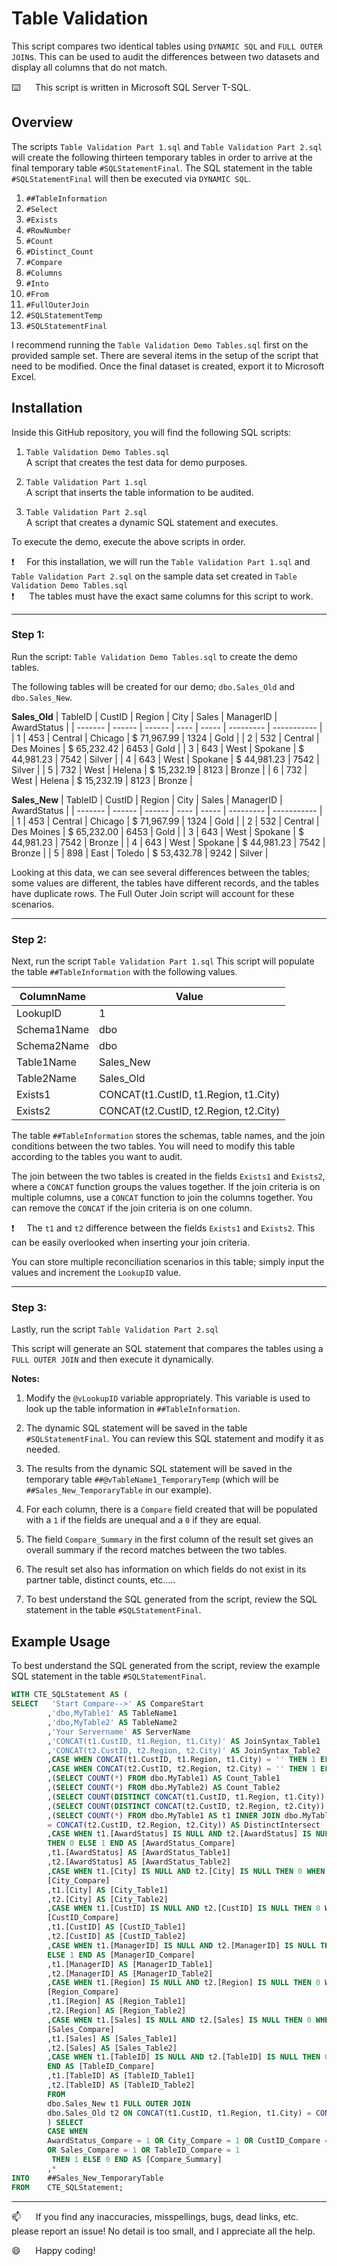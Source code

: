 # Table Validation

This script compares two identical tables using `DYNAMIC SQL` and `FULL OUTER JOIN`s.  This can be used to audit the differences between two datasets and display all columns that do not match.

⌨️&nbsp;&nbsp;&nbsp;&nbsp;&nbsp;&nbsp;This script is written in Microsoft SQL Server T-SQL.

## Overview

The scripts `Table Validation Part 1.sql` and `Table Validation Part 2.sql` will create the following thirteen temporary tables in order to arrive at the final temporary table `#SQLStatementFinal`.  The SQL statement in the table `#SQLStatementFinal` will then be executed via `DYNAMIC SQL`.  

1.  `##TableInformation`   
2.  `#Select`   
3.  `#Exists`    
4.  `#RowNumber`   
5.  `#Count`    
6.  `#Distinct_Count`    
7.  `#Compare`    
8.  `#Columns`    
9.  `#Into`    
10. `#From`    
11.  `#FullOuterJoin`    
12.  `#SQLStatementTemp`    
13.  `#SQLStatementFinal`


I recommend running the `Table Validation Demo Tables.sql` first on the provided sample set.  There are several items in the setup of the script that need to be modified.  Once the final dataset is created, export it to Microsoft Excel.

## Installation

Inside this GitHub repository, you will find the following SQL scripts:

1)  `Table Validation Demo Tables.sql`    
A script that creates the test data for demo purposes. 

2)  `Table Validation Part 1.sql`  
A script that inserts the table information to be audited. 

3)  `Table Validation Part 2.sql`  
A script that creates a dynamic SQL statement and executes. 

To execute the demo, execute the above scripts in order. 

:exclamation:&nbsp;&nbsp;&nbsp;&nbsp;&nbsp;For this installation, we will run the `Table Validation Part 1.sql` and `Table Validation Part 2.sql` on the sample data set created in `Table Validation Demo Tables.sql`      
:exclamation:&nbsp;&nbsp;&nbsp;&nbsp;&nbsp;&nbsp;The tables must have the exact same columns for this script to work.

---------------------------------------------------



### Step 1:  
Run the script: `Table Validation Demo Tables.sql` to create the demo tables.

The following tables will be created for our demo; `dbo.Sales_Old` and `dbo.Sales_New`. 

**Sales_Old**
| TableID  | CustID  | Region   | City       | Sales        | ManagerID  | AwardStatus  |
| -------  | ------  | ------   | ----       | -----        | ---------  | -----------  |
| 1        | 453     | Central  | Chicago    | $ 71,967.99  | 1324       | Gold         |
| 2        | 532     | Central  | Des Moines | $ 65,232.42  | 6453       | Gold         |
| 3        | 643     | West     | Spokane    | $ 44,981.23  | 7542       | Silver       |
| 4        | 643     | West     | Spokane    | $ 44,981.23  | 7542       | Silver       |
| 5        | 732     | West     | Helena     | $ 15,232.19  | 8123       | Bronze       |
| 6        | 732     | West     | Helena     | $ 15,232.19  | 8123       | Bronze       |

**Sales_New**
| TableID  | CustID  | Region   | City       | Sales        | ManagerID  | AwardStatus  |
| -------  | ------  | ------   | ----       | -----        | ---------  | -----------  |
| 1        | 453     | Central  | Chicago    | $ 71,967.99  | 1324       | Gold         |
| 2        | 532     | Central  | Des Moines | $ 65,232.00  | 6453       | Gold         | 
| 3        | 643     | West     | Spokane    | $ 44,981.23  | 7542       | Bronze       | 
| 4        | 643     | West     | Spokane    | $ 44,981.23  | 7542       | Bronze       | 
| 5        | 898     | East     | Toledo     | $ 53,432.78  | 9242       | Silver       | 

Looking at this data, we can see several differences between the tables; some values are different, the tables have different records, and the tables have duplicate rows. The Full Outer Join script will account for these scenarios. 

---------------------------------------------------
### Step 2:    
Next, run the script `Table Validation Part 1.sql`
This script will populate the table `##TableInformation` with the following values.

| ColumnName  | Value                                     |
| ----------  | ----------------------------------------  |
| LookupID    | 1                                         |
| Schema1Name | dbo                                       | 
| Schema2Name | dbo                                       |
| Table1Name  | Sales_New                                 |
| Table2Name  | Sales_Old                                 |
| Exists1     | CONCAT(t1.CustID, t1.Region, t1.City)     |
| Exists2     | CONCAT(t2.CustID, t2.Region, t2.City)     |

The table `##TableInformation` stores the schemas, table names, and the join conditions between the two tables. You will need to modify this table according to the tables you want to audit. 

The join between the two tables is created in the fields `Exists1` and `Exists2`, where a `CONCAT` function groups the values together.  If the join criteria is on multiple columns, use a `CONCAT` function to join the columns together.  You can remove the `CONCAT` if the join criteria is on one column.  

:exclamation:&nbsp;&nbsp;&nbsp;&nbsp;&nbsp;The `t1` and `t2` difference between the fields `Exists1` and `Exists2`. This can be easily overlooked when inserting your join criteria.

You can store multiple reconciliation scenarios in this table; simply input the values and increment the `LookupID` value.

---------------------------------------------------
### Step 3:  

Lastly, run the script `Table Validation Part 2.sql`

This script will generate an SQL statement that compares the tables using a `FULL OUTER JOIN` and then execute it dynamically. 

**Notes:**  

1)  Modify the `@vLookupID` variable appropriately. This variable is used to look up the table information in `##TableInformation`.  

2)  The dynamic SQL statement will be saved in the table `#SQLStatementFinal`. You can review this SQL statement and modify it as needed.   

3)  The results from the dynamic SQL statement will be saved in the temporary table `##@vTableName1_TemporaryTemp` (which will be `##Sales_New_TemporaryTable` in
    our example).  

4)  For each column, there is a `Compare` field created that will be populated with a `1` if the fields are unequal and a `0` if they are equal.   

5)  The field `Compare_Summary` in the first column of the result set gives an overall summary if the record matches between the two tables.   

6)  The result set also has information on which fields do not exist in its partner table, distinct counts, etc.….   

7)  To best understand the SQL generated from the script, review the SQL statement in the table `#SQLStatementFinal`.   

## Example Usage

To best understand the SQL generated from the script, review the example SQL statement in the table `#SQLStatementFinal`.   

```sql
WITH CTE_SQLStatement AS ( 
SELECT   'Start Compare-->' AS CompareStart 
        ,'dbo,MyTable1' AS TableName1 
        ,'dbo,MyTable2' AS TableName2 
        ,'Your Servername' AS ServerName 
        ,'CONCAT(t1.CustID, t1.Region, t1.City)' AS JoinSyntax_Table1 
        ,'CONCAT(t2.CustID, t2.Region, t2.City)' AS JoinSyntax_Table2 
        ,CASE WHEN CONCAT(t1.CustID, t1.Region, t1.City) = '' THEN 1 ELSE 0 END AS NotExists_Table1 
        ,CASE WHEN CONCAT(t2.CustID, t2.Region, t2.City) = '' THEN 1 ELSE 0 END AS NotExists_Table2 
        ,(SELECT COUNT(*) FROM dbo.MyTable1) AS Count_Table1 
        ,(SELECT COUNT(*) FROM dbo.MyTable2) AS Count_Table2 
        ,(SELECT COUNT(DISTINCT CONCAT(t1.CustID, t1.Region, t1.City)) FROM dbo.MyTable1 AS t1) AS DistinctCount_Table1 
        ,(SELECT COUNT(DISTINCT CONCAT(t2.CustID, t2.Region, t2.City)) FROM dbo.MyTable2 AS t2) AS DistinctCount_Table2 
        ,(SELECT COUNT(*) FROM dbo.MyTable1 AS t1 INNER JOIN dbo.MyTable2 AS t2 ON CONCAT(t1.CustID, t1.Region, t1.City) 
        = CONCAT(t2.CustID, t2.Region, t2.City)) AS DistinctIntersect 
        ,CASE WHEN t1.[AwardStatus] IS NULL AND t2.[AwardStatus] IS NULL THEN 0 WHEN t1.[AwardStatus] = t2.[AwardStatus] 
        THEN 0 ELSE 1 END AS [AwardStatus_Compare] 
        ,t1.[AwardStatus] AS [AwardStatus_Table1] 
        ,t2.[AwardStatus] AS [AwardStatus_Table2] 
        ,CASE WHEN t1.[City] IS NULL AND t2.[City] IS NULL THEN 0 WHEN t1.[City] = t2.[City] THEN 0 ELSE 1 END AS 
        [City_Compare] 
        ,t1.[City] AS [City_Table1] 
        ,t2.[City] AS [City_Table2] 
        ,CASE WHEN t1.[CustID] IS NULL AND t2.[CustID] IS NULL THEN 0 WHEN t1.[CustID] = t2.[CustID] THEN 0 ELSE 1 END AS 
        [CustID_Compare] 
        ,t1.[CustID] AS [CustID_Table1] 
        ,t2.[CustID] AS [CustID_Table2] 
        ,CASE WHEN t1.[ManagerID] IS NULL AND t2.[ManagerID] IS NULL THEN 0 WHEN t1.[ManagerID] = t2.[ManagerID] THEN 0 
        ELSE 1 END AS [ManagerID_Compare] 
        ,t1.[ManagerID] AS [ManagerID_Table1] 
        ,t2.[ManagerID] AS [ManagerID_Table2] 
        ,CASE WHEN t1.[Region] IS NULL AND t2.[Region] IS NULL THEN 0 WHEN t1.[Region] = t2.[Region] THEN 0 ELSE 1 END AS 
        [Region_Compare] 
        ,t1.[Region] AS [Region_Table1] 
        ,t2.[Region] AS [Region_Table2] 
        ,CASE WHEN t1.[Sales] IS NULL AND t2.[Sales] IS NULL THEN 0 WHEN t1.[Sales] = t2.[Sales] THEN 0 ELSE 1 END AS 
        [Sales_Compare] 
        ,t1.[Sales] AS [Sales_Table1] 
        ,t2.[Sales] AS [Sales_Table2] 
        ,CASE WHEN t1.[TableID] IS NULL AND t2.[TableID] IS NULL THEN 0 WHEN t1.[TableID] = t2.[TableID] THEN 0 ELSE 1 
        END AS [TableID_Compare] 
        ,t1.[TableID] AS [TableID_Table1] 
        ,t2.[TableID] AS [TableID_Table2] 
        FROM 
        dbo.Sales_New t1 FULL OUTER JOIN 
        dbo.Sales_Old t2 ON CONCAT(t1.CustID, t1.Region, t1.City) = CONCAT(t2.CustID, t2.Region, t2.City) 
        ) SELECT 
        CASE WHEN 
        AwardStatus_Compare = 1 OR City_Compare = 1 OR CustID_Compare = 1 OR ManagerID_Compare = 1 OR Region_Compare = 1 
        OR Sales_Compare = 1 OR TableID_Compare = 1 
         THEN 1 ELSE 0 END AS [Compare_Summary] 
        ,* 
INTO    ##Sales_New_TemporaryTable 
FROM    CTE_SQLStatement; 
```

--------------------------------------------------------------

:mailbox:&nbsp;&nbsp;&nbsp;&nbsp;&nbsp;&nbsp;If you find any inaccuracies, misspellings, bugs, dead links, etc. please report an issue!  No detail is too small, and I appreciate all the help.

:smile:&nbsp;&nbsp;&nbsp;&nbsp;&nbsp;&nbsp;Happy coding!

